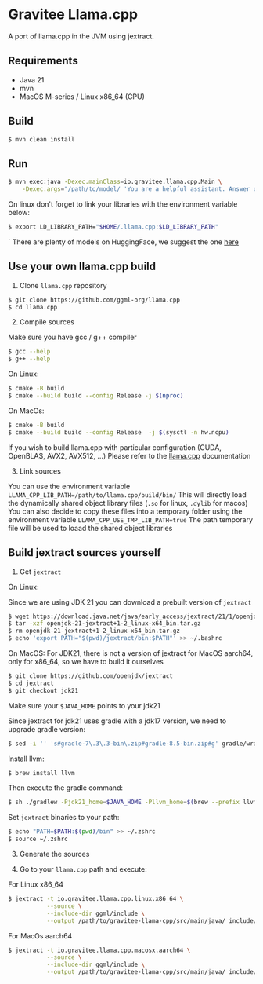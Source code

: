 # Gravitee Llama.cpp

A port of llama.cpp in the JVM using jextract.

## Requirements

- Java 21
- mvn
- MacOS M-series / Linux x86_64 (CPU)

## Build

```bash
$ mvn clean install
```

## Run

```bash
$ mvn exec:java -Dexec.mainClass=io.gravitee.llama.cpp.Main \
    -Dexec.args="/path/to/model/ 'You are a helpful assistant. Answer question to the best of your ability'"
```

On linux don't forget to link your libraries with the environment variable below:
```bash
$ export LD_LIBRARY_PATH="$HOME/.llama.cpp:$LD_LIBRARY_PATH"
```
`
There are plenty of models on HuggingFace, we suggest the one [here](https://huggingface.co/bartowski/Llama-3.2-1B-Instruct-GGUF)

## Use your own llama.cpp build

1. Clone `llama.cpp` repository

```bash
$ git clone https://github.com/ggml-org/llama.cpp
$ cd llama.cpp
```

2. Compile sources

Make sure you have gcc / g++ compiler

```bash
$ gcc --help
$ g++ --help
```

On Linux:
```bash
$ cmake -B build
$ cmake --build build --config Release -j $(nproc)  
```

On MacOs:
```bash
$ cmake -B build
$ cmake --build build --config Release  -j $(sysctl -n hw.ncpu)
```

If you wish to build llama.cpp with particular configuration (CUDA, OpenBLAS, AVX2, AVX512, ...)
Please refer to the [llama.cpp](https://github.com/ggml-org/llama.cpp/blob/master/docs/build.md) documentation

3. Link sources

You can use the environment variable `LLAMA_CPP_LIB_PATH=/path/to/llama.cpp/build/bin/`
This will directly load the dynamically shared object library files (`.so` for linux, `.dylib` for macos) 
You can also decide to copy these files into a temporary folder using the environment variable `LLAMA_CPP_USE_TMP_LIB_PATH=true`
The path temporary file will be used to loaad the shared object libraries

## Build jextract sources yourself

1. Get `jextract`

On Linux:

Since we are using JDK 21 you can download a prebuilt version of `jextract`

```bash
$ wget https://download.java.net/java/early_access/jextract/21/1/openjdk-21-jextract+1-2_linux-x64_bin.tar.gz
$ tar -xzf openjdk-21-jextract+1-2_linux-x64_bin.tar.gz
$ rm openjdk-21-jextract+1-2_linux-x64_bin.tar.gz
$ echo 'export PATH="$(pwd)/jextract/bin:$PATH"' >> ~/.bashrc
```

On MacOS:
For JDK21, there is not a version of jextract for MacOS aarch64, only for x86_64, so we have to build it ourselves

```bash
$ git clone https://github.com/openjdk/jextract
$ cd jextract
$ git checkout jdk21
```

Make sure your `$JAVA_HOME` points to your jdk21

Since jextract for jdk21 uses gradle with a jdk17 version, we need to upgrade gradle version:
```bash
$ sed -i '' 's#gradle-7\.3\.3-bin\.zip#gradle-8.5-bin.zip#g' gradle/wrapper/gradle-wrapper.properties
```

Install llvm:
```bash
$ brew install llvm
```

Then execute the gradle command:
```bash
$ sh ./gradlew -Pjdk21_home=$JAVA_HOME -Pllvm_home=$(brew --prefix llvm) clean verify
```

Set `jextract` binaries to your path:
```bash
$ echo "PATH=$PATH:$(pwd)/bin" >> ~/.zshrc
$ source ~/.zshrc
```

3. Generate the sources

4. Go to your `llama.cpp` path and execute:

For Linux x86_64
```bash
$ jextract -t io.gravitee.llama.cpp.linux.x86_64 \
           --source \
           --include-dir ggml/include \
           --output /path/to/gravitee-llama-cpp/src/main/java/ include/llama.h
```
For MacOs aarch64
```bash
$ jextract -t io.gravitee.llama.cpp.macosx.aarch64 \
           --source \
           --include-dir ggml/include \
           --output /path/to/gravitee-llama-cpp/src/main/java/ include/llama.h
```

